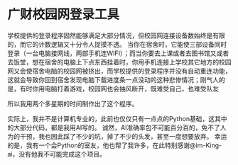 # 广财校园网登录工具
学校提供的登录程序固然能够满足大部分情况，但校园网连接设备数始终是有限的，而它的计数逻辑又十分令人捉摸不透。
当你在宿舍时，它能使三部设备同时登录（一台电脑接网线，两部手机连WIFI）；而当你要去上课或者去图书馆又或者去饭堂，想在宿舍的电脑上下点东西挂着时，你用手机连接上学校其它地方的校园网又会使宿舍电脑的校园网被挤出，而学校提供的登录程序并没有自动重连功能，这就会导致你回到宿舍发现电脑下载进度条一点没动的这种悲惨情况；刚气人的是，有时你用电脑打着游戏，校园网也会抽风断开，既难受自己，也难受队友

所以我用两个多星期的时间制作出了这个程序。

实际上，我并不是计算机专业的，此前也仅仅只有一点点的Python基础，这其中的大部分代码，都是我用AI写的。
诚然，AI准确率包不可能百分百的，免不了人为的干预，我也因此踩了不少的坑，掉了不少的头发，甚至一度想要放弃。
幸运的是，我有一个会Python的室友，他也帮了我许多，在此特别感谢@im-King-ai，没有他我不可能完成这个项目。
